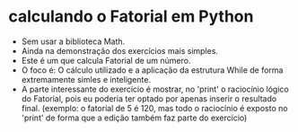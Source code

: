 # calculando o Fatorial em Python
 - Sem usar a biblioteca Math.
 - Ainda na demonstração dos exercícios mais simples.
 - Este é um que calcula Fatorial de um número.
 - O foco é: O cálculo utilizado e a aplicação da estrutura While de forma extremamente simles e inteligente.
 - A parte interessante do exercício é mostrar, no 'print' o raciocínio lógico do Fatorial, pois eu poderia ter optado por apenas
inserir o resultado final. (exemplo: o fatorial de 5 é 120, mas todo o raciocínio é exposto no 'print' de forma que a edição também faz parte do exercício)



